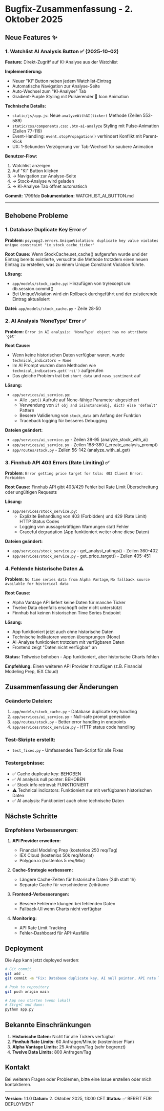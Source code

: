 # Bugfix-Zusammenfassung - 2. Oktober 2025

## Neue Features ✨

### 1. Watchlist AI Analysis Button ✅ (2025-10-02)
**Feature:** Direkt-Zugriff auf KI-Analyse aus der Watchlist

**Implementierung:**
- Neuer "KI" Button neben jedem Watchlist-Eintrag
- Automatische Navigation zur Analyse-Seite
- Auto-Wechsel zum "KI-Analyse" Tab
- Gradient-Purple Styling mit Pulsierender 🤖 Icon Animation

**Technische Details:**
- `static/js/app.js`: Neue `analyzeWithAI(ticker)` Methode (Zeilen 553-589)
- `static/css/components.css`: `.btn-ai-analyze` Styling mit Pulse-Animation (Zeilen 77-119)
- Event-Handling: `event.stopPropagation()` verhindert Konflikt mit Parent-Klick
- UX: 1-Sekunden Verzögerung vor Tab-Wechsel für saubere Animation

**Benutzer-Flow:**
1. Watchlist anzeigen
2. Auf "KI" Button klicken
3. → Navigation zur Analyse-Seite
4. → Stock-Analyse wird geladen
5. → KI-Analyse Tab öffnet automatisch

**Commit:** 1799fde
**Dokumentation:** WATCHLIST_AI_BUTTON.md

---

## Behobene Probleme

### 1. Database Duplicate Key Error ✅
**Problem:** `psycopg2.errors.UniqueViolation: duplicate key value violates unique constraint "ix_stock_cache_ticker"`

**Root Cause:** Wenn StockCache.set_cache() aufgerufen wurde und der Eintrag bereits existierte, versuchte die Methode trotzdem einen neuen Eintrag zu erstellen, was zu einem Unique Constraint Violation führte.

**Lösung:** 
- `app/models/stock_cache.py`: Hinzufügen von try/except um db.session.commit()
- Bei UniqueViolation wird ein Rollback durchgeführt und der existierende Eintrag aktualisiert

**Datei:** `app/models/stock_cache.py` - Zeile 28-50

### 2. AI Analysis 'NoneType' Error ✅
**Problem:** `Error in AI analysis: 'NoneType' object has no attribute 'get'`

**Root Cause:** 
- Wenn keine historischen Daten verfügbar waren, wurde `technical_indicators = None`
- Im AI Prompt wurden dann Methoden wie `technical_indicators.get('rsi')` aufgerufen
- Das gleiche Problem trat bei `short_data` und `news_sentiment` auf

**Lösung:**
- `app/services/ai_service.py`: 
  - Alle `.get()` Aufrufe auf None-fähige Parameter abgesichert
  - Verwendung von `if obj and isinstance(obj, dict) else 'default'` Pattern
  - Bessere Validierung von `stock_data` am Anfang der Funktion
  - Traceback logging für besseres Debugging

**Dateien geändert:**
- `app/services/ai_service.py` - Zeilen 38-95 (analyze_stock_with_ai)
- `app/services/ai_service.py` - Zeilen 188-380 (_create_analysis_prompt)
- `app/routes/stock.py` - Zeilen 56-142 (analyze_with_ai_get)

### 3. Finnhub API 403 Errors (Rate Limiting) ✅
**Problem:** `Error getting price target for tsla: 403 Client Error: Forbidden`

**Root Cause:** Finnhub API gibt 403/429 Fehler bei Rate Limit Überschreitung oder ungültigen Requests

**Lösung:**
- `app/services/stock_service.py`:
  - Explizite Behandlung von 403 (Forbidden) und 429 (Rate Limit) HTTP Status Codes
  - Logging von aussagekräftigen Warnungen statt Fehler
  - Graceful degradation (App funktioniert weiter ohne diese Daten)

**Dateien geändert:**
- `app/services/stock_service.py` - get_analyst_ratings() - Zeilen 360-402
- `app/services/stock_service.py` - get_price_target() - Zeilen 405-451

### 4. Fehlende historische Daten ⚠️
**Problem:** `No time series data from Alpha Vantage`, `No fallback source available for historical data`

**Root Cause:** 
- Alpha Vantage API liefert keine Daten für manche Ticker
- Twelve Data ebenfalls erschöpft oder nicht unterstützt
- Finnhub hat keinen historischen Time Series Endpoint

**Lösung:**
- App funktioniert jetzt auch ohne historische Daten
- Technische Indikatoren werden übersprungen (None)
- AI-Analyse funktioniert trotzdem mit verfügbaren Daten
- Frontend zeigt "Daten nicht verfügbar" an

**Status:** Teilweise behoben - App funktioniert, aber historische Charts fehlen

**Empfehlung:** Einen weiteren API Provider hinzufügen (z.B. Financial Modeling Prep, IEX Cloud)

## Zusammenfassung der Änderungen

### Geänderte Dateien:
1. `app/models/stock_cache.py` - Database duplicate key handling
2. `app/services/ai_service.py` - Null-safe prompt generation
3. `app/routes/stock.py` - Better error handling in endpoints
4. `app/services/stock_service.py` - HTTP status code handling

### Test-Skripte erstellt:
- `test_fixes.py` - Umfassendes Test-Script für alle Fixes

### Testergebnisse:
- ✅ Cache duplicate key: BEHOBEN
- ✅ AI analysis null pointer: BEHOBEN
- ✅ Stock info retrieval: FUNKTIONIERT
- ⚠️ Technical indicators: Funktioniert nur mit verfügbaren historischen Daten
- ✅ AI analysis: Funktioniert auch ohne technische Daten

## Nächste Schritte

### Empfohlene Verbesserungen:
1. **API Provider erweitern:**
   - Financial Modeling Prep (kostenlos 250 req/Tag)
   - IEX Cloud (kostenlos 50k req/Monat)
   - Polygon.io (kostenlos 5 req/Min)

2. **Cache-Strategie verbessern:**
   - Längere Cache-Zeiten für historische Daten (24h statt 1h)
   - Separate Cache für verschiedene Zeiträume

3. **Frontend-Verbesserungen:**
   - Bessere Fehlerme ldungen bei fehlenden Daten
   - Fallback-UI wenn Charts nicht verfügbar

4. **Monitoring:**
   - API Rate Limit Tracking
   - Fehler-Dashboard für API-Ausfälle

## Deployment

Die App kann jetzt deployed werden:

```bash
# Git commit
git add .
git commit -m "Fix: Database duplicate key, AI null pointer, API rate limit handling"

# Push to repository
git push origin main

# App neu starten (wenn lokal)
# Strg+C und dann:
python app.py
```

## Bekannte Einschränkungen

1. **Historische Daten:** Nicht für alle Tickers verfügbar
2. **Finnhub Rate Limits:** 60 Anfragen/Minute (kostenloser Plan)
3. **Alpha Vantage Limits:** 25 Anfragen/Tag (sehr begrenzt)
4. **Twelve Data Limits:** 800 Anfragen/Tag

## Kontakt

Bei weiteren Fragen oder Problemen, bitte eine Issue erstellen oder mich kontaktieren.

---
**Version:** 1.1.0
**Datum:** 2. Oktober 2025, 13:00 CET
**Status:** ✅ BEREIT FÜR DEPLOYMENT
